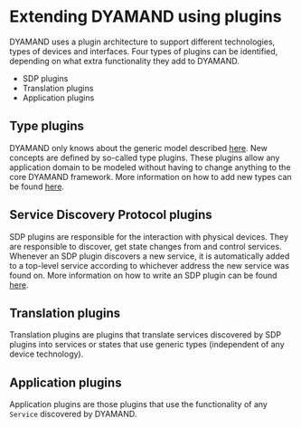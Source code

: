 # Extending DYAMAND using plugins

DYAMAND uses a plugin architecture to support different technologies, types of devices and interfaces. Four types of plugins can be identified, depending on what extra functionality they add to DYAMAND. 

- SDP plugins
- Translation plugins
- Application plugins

## Type plugins

DYAMAND only knows about the generic model described [here](../model). New concepts are defined by so-called type plugins. These plugins allow any application domain to be modeled without having to change anything to the core DYAMAND framework. More information on how to add new types can be found [here](../../plugins/prototypes).

## Service Discovery Protocol plugins

SDP plugins are responsible for the interaction with physical devices. They are responsible to discover, get state changes from and control services. Whenever an SDP plugin discovers a new service, it is automatically added to a top-level service according to whichever address the new service was found on. More information on how to write an SDP plugin can be found [here](../../plugins/discovery).

## Translation plugins

Translation plugins are plugins that translate services discovered by SDP plugins into services or states that use generic types (independent of any device technology).

## Application plugins

Application plugins are those plugins that use the functionality of any ```Service``` discovered by DYAMAND.
